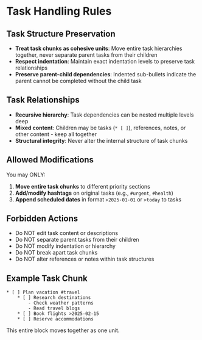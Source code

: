 # Task Handling Rules

## Task Structure Preservation
- **Treat task chunks as cohesive units**: Move entire task hierarchies together, never separate parent tasks from their children
- **Respect indentation**: Maintain exact indentation levels to preserve task relationships
- **Preserve parent-child dependencies**: Indented sub-bullets indicate the parent cannot be completed without the child task

## Task Relationships
- **Recursive hierarchy**: Task dependencies can be nested multiple levels deep
- **Mixed content**: Children may be tasks (`* [ ]`), references, notes, or other content - keep all together
- **Structural integrity**: Never alter the internal structure of task chunks

## Allowed Modifications
You may ONLY:
1. **Move entire task chunks** to different priority sections
2. **Add/modify hashtags** on original tasks (e.g., `#urgent`, `#health`)
3. **Append scheduled dates** in format `>2025-01-01` or `>today` to tasks

## Forbidden Actions
- Do NOT edit task content or descriptions
- Do NOT separate parent tasks from their children
- Do NOT modify indentation or hierarchy
- Do NOT break apart task chunks
- Do NOT alter references or notes within task structures

## Example Task Chunk
```
* [ ] Plan vacation #travel
    * [ ] Research destinations
        - Check weather patterns
        - Read travel blogs
    * [ ] Book flights >2025-02-15
    * [ ] Reserve accommodations
```
This entire block moves together as one unit.